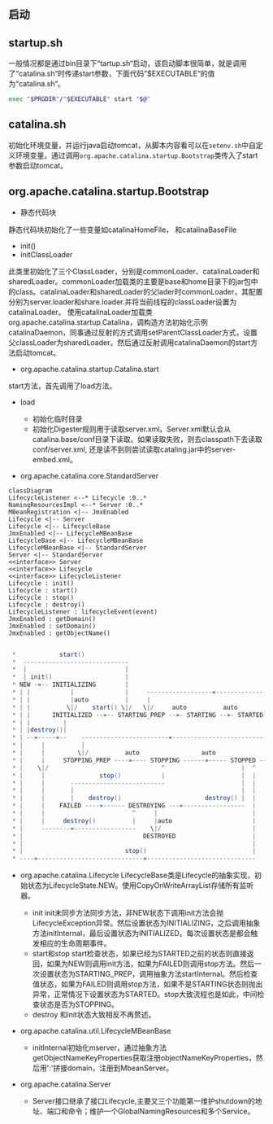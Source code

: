 ## 启动

## startup.sh

一般情况都是通过bin目录下“tartup.sh“启动，该启动脚本很简单，就是调用了“catalina.sh“时传递start参数，下面代码”$EXECUTABLE“的值为“catalina.sh“。
```bash
exec "$PRGDIR"/"$EXECUTABLE" start "$@"
```
## catalina.sh

初始化环境变量，并运行java启动tomcat，从脚本内容看可以在`setenv.sh`中自定义环境变量。通过调用`org.apache.catalina.startup.Bootstrap`类传入了start参数启动tomcat。

## org.apache.catalina.startup.Bootstrap
- 静态代码块

静态代码块初始化了一些变量如catalinaHomeFile， 和catalinaBaseFile

- init()
- initClassLoader

 此类里初始化了三个ClassLoader，分别是commonLoader、catalinaLoader和sharedLoader。commonLoader加载类的主要是base和home目录下的jar包中的class。catalinaLoader和sharedLoader的父lader时commonLoader，其配置分别为server.loader和share.loader.并将当前线程的classLoader设置为catalinaLoader。
 使用catalinaLoader加载类org.apache.catalina.startup.Catalina，调构造方法初始化示例catalinaDaemon，同事通过反射的方式调用setParentClassLoader方式，设置父classLoader为sharedLoader。然后通过反射调用catalinaDaemon的start方法启动tomcat。

- org.apache.catalina.startup.Catalina.start

start方法，首先调用了load方法。

- load
    + 初始化临时目录
    + 初始化Digester规则用于读取server.xml。Server.xml默认会从catalina.base/conf目录下读取。如果读取失败，则去classpath下去读取conf/server.xml, 还是读不到则尝试读取cataling.jar中的server-embed.xml。

- org.apache.catalina.core.StandardServer

```mermaid
classDiagram
LifecycleListener <--* Lifecycle :0..*
NamingResourcesImpl <--* Server :0..*
MBeanRegistration <|-- JmxEnabled
Lifecycle <|-- Server
Lifecycle <|-- LifecycleBase
JmxEnabled <|-- LifecycleMBeanBase
LifecycleBase <|-- LifecycleMBeanBase
LifecycleMBeanBase <|-- StandardServer
Server <|-- StandardServer
<<interface>> Server
<<interface>> Lifecycle
<<interface>> LifecycleListener
Lifecycle : init()
Lifecycle : start()
Lifecycle : stop()
Lifecycle : destroy()
LifecycleListener : lifecycleEvent(event)
JmxEnabled : getDomain()
JmxEnabled : setDomain()
JmxEnabled : getObjectName()


```


```java
 *            start()
 *  -----------------------------
 *  |                           |
 *  | init()                    |
 * NEW -»-- INITIALIZING        |
 * | |           |              |     ------------------«-----------------------
 * | |           |auto          |     |                                        |
 * | |          \|/    start() \|/   \|/     auto          auto         stop() |
 * | |      INITIALIZED --»-- STARTING_PREP --»- STARTING --»- STARTED --»---  |
 * | |         |                                                            |  |
 * | |destroy()|                                                            |  |
 * | --»-----«--    ------------------------«--------------------------------  ^
 * |     |          |                                                          |
 * |     |         \|/          auto                 auto              start() |
 * |     |     STOPPING_PREP ----»---- STOPPING ------»----- STOPPED -----»-----
 * |    \|/                               ^                     |  ^
 * |     |               stop()           |                     |  |
 * |     |       --------------------------                     |  |
 * |     |       |                                              |  |
 * |     |       |    destroy()                       destroy() |  |
 * |     |    FAILED ----»------ DESTROYING ---«-----------------  |
 * |     |                        ^     |                          |
 * |     |     destroy()          |     |auto                      |
 * |     --------»-----------------    \|/                         |
 * |                                 DESTROYED                     |
 * |                                                               |
 * |                            stop()                             |
 * ----»-----------------------------»------------------------------
```

- org.apache.catalina.Lifecycle
   LifecycleBase类是Lifecycle的抽象实现，初始状态为LifecycleState.NEW。使用CopyOnWriteArrayList存储所有监听器。

   + init
    init未同步方法同步方法，非NEW状态下调用init方法会抛LifecycleException异常。然后设置状态为INITIALIZING，之后调用抽象方法initInternal，最后设置状态为INITIALIZED。每次设置状态是都会触发相应的生命周期事件。
   + start和stop
    start检查状态，如果已经为STARTED之前的状态则直接返回，如果为NEW则调用init方法，如果为FAILED则调用stop方法。然后一次设置状态为STARTING_PREP，调用抽象方法startInternal。然后检查值状态，如果为FAILED则调用stop方法，如果不是STARTING状态则抛出异常，正常情况下设置状态为STARTED。stop大致流程也是如此，中间检查状态是否为STOPPING。
    + destroy
    和init状态大致相反不再赘述。
- org.apache.catalina.util.LifecycleMBeanBase
    + initInternal初始化mserver，通过抽象方法getObjectNameKeyProperties获取注册objectNameKeyProperties，然后用':'拼接domain，注册到MbeanServer。

- org.apache.catalina.Server
    + Server接口继承了接口Lifecycle,主要又三个功能第一维护shutdown的地址、端口和命令；维护一个GlobalNamingResources和多个Service。